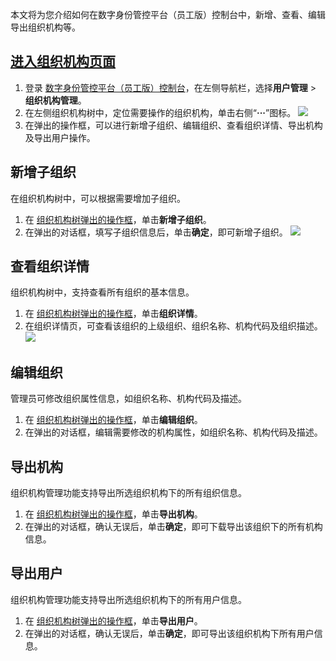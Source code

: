 

本文将为您介绍如何在数字身份管控平台（员工版）控制台中，新增、查看、编辑导出组织机构等。

## [进入组织机构页面](id:jrzzjgym)
1. 登录 [数字身份管控平台（员工版）控制台](https://console.cloud.tencent.com/eiam)，在左侧导航栏，选择**用户管理** > **组织机构管理**。
2. 在左侧组织机构树中，定位需要操作的组织机构，单击右侧“**···**”图标。
![](https://qcloudimg.tencent-cloud.cn/raw/8615d5fc74f898f19ed34e1b2d31dcbc.png)
3. 在弹出的操作框，可以进行新增子组织、编辑组织、查看组织详情、导出机构及导出用户操作。

## 新增子组织
在组织机构树中，可以根据需要增加子组织。
1. 在 [组织机构树弹出的操作框](#jrzzjgym)，单击**新增子组织**。
2. 在弹出的对话框，填写子组织信息后，单击**确定**，即可新增子组织。
![](https://qcloudimg.tencent-cloud.cn/raw/1e95326fc264539ad6e68bc3f6fa2d15.png)

## 查看组织详情
组织机构树中，支持查看所有组织的基本信息。
1. 在 [组织机构树弹出的操作框](#jrzzjgym)，单击**组织详情**。
2. 在组织详情页，可查看该组织的上级组织、组织名称、机构代码及组织描述。
![](https://qcloudimg.tencent-cloud.cn/raw/766e70a13603aecce2e2713383e06760.png)

## 编辑组织
管理员可修改组织属性信息，如组织名称、机构代码及描述。
1. 在 [组织机构树弹出的操作框](#jrzzjgym)，单击**编辑组织**。
2. 在弹出的对话框，编辑需要修改的机构属性，如组织名称、机构代码及描述。

## 导出机构
组织机构管理功能支持导出所选组织机构下的所有组织信息。
1. 在 [组织机构树弹出的操作框](#jrzzjgym)，单击**导出机构**。
2. 在弹出的对话框，确认无误后，单击**确定**，即可下载导出该组织下的所有机构信息。

## 导出用户
组织机构管理功能支持导出所选组织机构下的所有用户信息。
1. 在 [组织机构树弹出的操作框](#jrzzjgym)，单击**导出用户**。
2. 在弹出的对话框，确认无误后，单击**确定**，即可导出该组织机构下所有用户信息。
